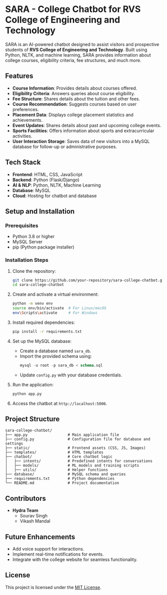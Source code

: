 # SARA - College Chatbot for RVS College of Engineering and Technology  

SARA is an AI-powered chatbot designed to assist visitors and prospective students of **RVS College of Engineering and Technology**. Built using Python, NLTK, and machine learning, SARA provides information about college courses, eligibility criteria, fee structures, and much more.

## Features  

- **Course Information**: Provides details about courses offered.  
- **Eligibility Criteria**: Answers queries about course eligibility.  
- **Fee Structure**: Shares details about the tuition and other fees.  
- **Course Recommendation**: Suggests courses based on user preferences.  
- **Placement Data**: Displays college placement statistics and achievements.  
- **Event Updates**: Shares details about past and upcoming college events.  
- **Sports Facilities**: Offers information about sports and extracurricular activities.  
- **User Interaction Storage**: Saves data of new visitors into a MySQL database for follow-up or administrative purposes.  

## Tech Stack  

- **Frontend**: HTML, CSS, JavaScript  
- **Backend**: Python (Flask/Django)  
- **AI & NLP**: Python, NLTK, Machine Learning  
- **Database**: MySQL  
- **Cloud**: Hosting for chatbot and database  

## Setup and Installation  

### Prerequisites  

- Python 3.8 or higher  
- MySQL Server  
- pip (Python package installer)  

### Installation Steps  

1. Clone the repository:  
   ```bash  
   git clone https://github.com/your-repository/sara-college-chatbot.git  
   cd sara-college-chatbot  
   ```  

2. Create and activate a virtual environment:  
   ```bash  
   python -m venv env  
   source env/bin/activate  # For Linux/macOS  
   env\Scripts\activate     # For Windows  
   ```  

3. Install required dependencies:  
   ```bash  
   pip install -r requirements.txt  
   ```  

4. Set up the MySQL database:  
   - Create a database named `sara_db`.  
   - Import the provided schema using:  
     ```sql  
     mysql -u root -p sara_db < schema.sql  
     ```  
   - Update `config.py` with your database credentials.  

5. Run the application:  
   ```bash  
   python app.py  
   ```  

6. Access the chatbot at `http://localhost:5000`.  

## Project Structure  

```plaintext  
sara-college-chatbot/  
├── app.py                  # Main application file  
├── config.py               # Configuration file for database and settings  
├── static/                 # Frontend assets (CSS, JS, Images)  
├── templates/              # HTML templates  
├── chatbot/                # Core chatbot logic  
│   ├── intents/            # Predefined intents for conversations  
│   ├── models/             # ML models and training scripts  
│   ├── utils/              # Helper functions  
├── database/               # MySQL schema and queries  
├── requirements.txt        # Python dependencies  
└── README.md               # Project documentation  
```  

## Contributors  

- **Hydra Team**  
  - Sourav Singh  
  - Vikash Mandal  

## Future Enhancements  

- Add voice support for interactions.  
- Implement real-time notifications for events.  
- Integrate with the college website for seamless functionality.  

## License  

This project is licensed under the [MIT License](LICENSE).  

